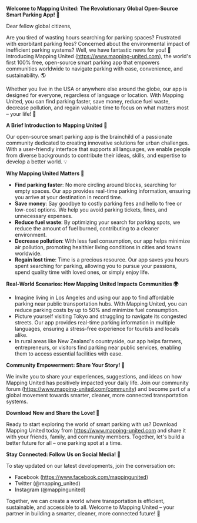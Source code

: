 **Welcome to Mapping United: The Revolutionary Global Open-Source Smart Parking App! 🚀**

Dear fellow global citizens,

Are you tired of wasting hours searching for parking spaces? Frustrated with exorbitant parking fees? Concerned about the environmental impact of inefficient parking systems? Well, we have fantastic news for you! 🎉 Introducing Mapping United (https://www.mapping-united.com), the world's first 100% free, open-source smart parking app that empowers communities worldwide to navigate parking with ease, convenience, and sustainability. 🌎

Whether you live in the USA or anywhere else around the globe, our app is designed for everyone, regardless of language or location. With Mapping United, you can find parking faster, save money, reduce fuel waste, decrease pollution, and regain valuable time to focus on what matters most – your life! 💖

**A Brief Introduction to Mapping United 📱**

Our open-source smart parking app is the brainchild of a passionate community dedicated to creating innovative solutions for urban challenges. With a user-friendly interface that supports all languages, we enable people from diverse backgrounds to contribute their ideas, skills, and expertise to develop a better world. 💡

**Why Mapping United Matters 🌟**

*   **Find parking faster**: No more circling around blocks, searching for empty spaces. Our app provides real-time parking information, ensuring you arrive at your destination in record time.
*   **Save money**: Say goodbye to costly parking fees and hello to free or low-cost options. We help you avoid parking tickets, fines, and unnecessary expenses.
*   **Reduce fuel waste**: By optimizing your search for parking spots, we reduce the amount of fuel burned, contributing to a cleaner environment.
*   **Decrease pollution**: With less fuel consumption, our app helps minimize air pollution, promoting healthier living conditions in cities and towns worldwide.
*   **Regain lost time**: Time is a precious resource. Our app saves you hours spent searching for parking, allowing you to pursue your passions, spend quality time with loved ones, or simply enjoy life.

**Real-World Scenarios: How Mapping United Impacts Communities 🌍**

*   Imagine living in Los Angeles and using our app to find affordable parking near public transportation hubs. With Mapping United, you can reduce parking costs by up to 50% and minimize fuel consumption.
*   Picture yourself visiting Tokyo and struggling to navigate its congested streets. Our app provides real-time parking information in multiple languages, ensuring a stress-free experience for tourists and locals alike.
*   In rural areas like New Zealand's countryside, our app helps farmers, entrepreneurs, or visitors find parking near public services, enabling them to access essential facilities with ease.

**Community Empowerment: Share Your Story! 📢**

We invite you to share your experiences, suggestions, and ideas on how Mapping United has positively impacted your daily life. Join our community forum (https://www.mapping-united.com/community) and become part of a global movement towards smarter, cleaner, more connected transportation systems.

**Download Now and Share the Love! 📲**

Ready to start exploring the world of smart parking with us? Download Mapping United today from https://www.mapping-united.com and share it with your friends, family, and community members. Together, let's build a better future for all – one parking spot at a time.

**Stay Connected: Follow Us on Social Media! 📱**

To stay updated on our latest developments, join the conversation on:

*   Facebook (https://www.facebook.com/mappingunited)
*   Twitter (@mapping_united)
*   Instagram (@mappingunited)

Together, we can create a world where transportation is efficient, sustainable, and accessible to all. Welcome to Mapping United – your partner in building a smarter, cleaner, more connected future! 🌟